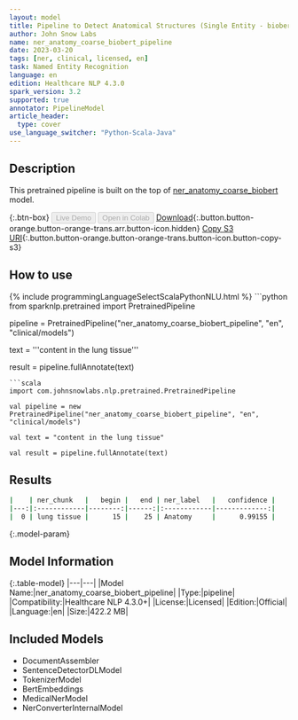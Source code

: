 ```yaml
---
layout: model
title: Pipeline to Detect Anatomical Structures (Single Entity - biobert)
author: John Snow Labs
name: ner_anatomy_coarse_biobert_pipeline
date: 2023-03-20
tags: [ner, clinical, licensed, en]
task: Named Entity Recognition
language: en
edition: Healthcare NLP 4.3.0
spark_version: 3.2
supported: true
annotator: PipelineModel
article_header:
  type: cover
use_language_switcher: "Python-Scala-Java"
---
```


## Description

This pretrained pipeline is built on the top of [ner_anatomy_coarse_biobert](https://nlp.johnsnowlabs.com/2021/03/31/ner_anatomy_coarse_biobert_en.html) model.

{:.btn-box}
<button class="button button-orange" disabled>Live Demo</button>
<button class="button button-orange" disabled>Open in Colab</button>
[Download](https://s3.amazonaws.com/auxdata.johnsnowlabs.com/clinical/models/ner_anatomy_coarse_biobert_pipeline_en_4.3.0_3.2_1679316528376.zip){:.button.button-orange.button-orange-trans.arr.button-icon.hidden}
[Copy S3 URI](s3://auxdata.johnsnowlabs.com/clinical/models/ner_anatomy_coarse_biobert_pipeline_en_4.3.0_3.2_1679316528376.zip){:.button.button-orange.button-orange-trans.button-icon.button-copy-s3}

## How to use



<div class="tabs-box" markdown="1">
{% include programmingLanguageSelectScalaPythonNLU.html %}
```python
from sparknlp.pretrained import PretrainedPipeline

pipeline = PretrainedPipeline("ner_anatomy_coarse_biobert_pipeline", "en", "clinical/models")

text = '''content in the lung tissue'''

result = pipeline.fullAnnotate(text)
```
```scala
import com.johnsnowlabs.nlp.pretrained.PretrainedPipeline

val pipeline = new PretrainedPipeline("ner_anatomy_coarse_biobert_pipeline", "en", "clinical/models")

val text = "content in the lung tissue"

val result = pipeline.fullAnnotate(text)
```
</div>

## Results

```bash
|    | ner_chunk   |   begin |   end | ner_label   |   confidence |
|---:|:------------|--------:|------:|:------------|-------------:|
|  0 | lung tissue |      15 |    25 | Anatomy     |      0.99155 |
```

{:.model-param}
## Model Information

{:.table-model}
|---|---|
|Model Name:|ner_anatomy_coarse_biobert_pipeline|
|Type:|pipeline|
|Compatibility:|Healthcare NLP 4.3.0+|
|License:|Licensed|
|Edition:|Official|
|Language:|en|
|Size:|422.2 MB|

## Included Models

- DocumentAssembler
- SentenceDetectorDLModel
- TokenizerModel
- BertEmbeddings
- MedicalNerModel
- NerConverterInternalModel